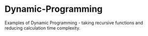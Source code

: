 # Dynamic-Programming
Examples of Dynamic Programming - taking recursive functions and reducing calculation time complexity.
